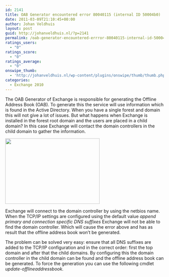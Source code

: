 ```yaml
---
id: 2141
title: OAB Generator encountered error 80040115 (internal ID 50004b0)
date: 2011-03-09T21:10:45+00:00
author: Johan Veldhuis
layout: post
guid: http://johanveldhuis.nl/?p=2141
permalink: /oab-generator-encountered-errror-80040115-internal-id-50004b0/
ratings_users:
  - "0"
ratings_score:
  - "0"
ratings_average:
  - "0"
onswipe_thumb:
  - 'http://johanveldhuis.nl/wp-content/plugins/onswipe/thumb/thumb.php?src=http://johanveldhuis.nl/wp-content/uploads/2011/03/oabgen.jpg&amp;w=600&amp;h=800&amp;zc=1&amp;q=75&amp;f=0'
categories:
  - Exchange 2010
---
```

The OAB Generator of Exchange is responsible for generating the Offline Address Book (OAB). To generate this the service will use information which is found in the Active Directory. When you have a single forest and domain this will not give a lot of issues. But what happens when Exchange is installed in the forest root domain and the users are placed in a child domain? In this case Exchange will contact the domain controllers in the child domain to gather the information.

[<img title="OABgen error" src="https://i1.wp.com/johanveldhuis.nl/wp-content/uploads/2011/03/oabgen-300x208.jpg?resize=300%2C208" alt="" width="300" height="208" data-recalc-dims="1" />](https://i1.wp.com/johanveldhuis.nl/wp-content/uploads/2011/03/oabgen.jpg)

Exchange will connect to the domain controller by using the netbios name. When the TCP/IP settings are configured using the default value _append primary and connection specific DNS suffixes_ Exchange will not be able to find the domain controller. Which will cause the error above and has as result that the offline address book won&#8217;t be generated.

The problem can be solved very easy: ensure that all DNS suffixes are added to the TCP/IP configuration and in the correct order: first the top domain and after that the child domains. By configuring this the domain controller in the child domain can be found and the offline address book can be generated. To force the generation you can use the following cmdlet  _update-offlineaddressbook._